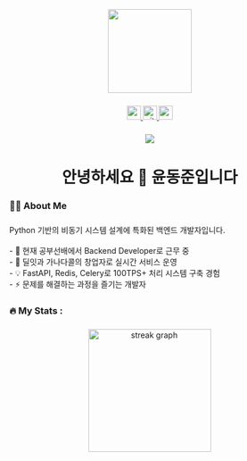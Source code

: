 <div align="center">
  <img height="150" src="https://media.giphy.com/media/qgQUggAC3Pfv687qPC/giphy.gif"  />
</div>

###

<div align="center">
  <a href="mailto:ydj0617@gmail.com">
    <img src="https://img.shields.io/static/v1?message=Gmail&logo=gmail&label=&color=EA4335&logoColor=white&labelColor=&style=for-the-badge" height="25" alt="gmail logo"  />
  </a>
  <a href="https://github.com/yuneast">
    <img src="https://img.shields.io/static/v1?message=GitHub&logo=github&label=&color=181717&logoColor=white&labelColor=&style=for-the-badge" height="25" alt="github logo"  />
  </a>
  <a href="https://yundongjun.newsoft.kr">
    <img src="https://img.shields.io/static/v1?message=Resume&logo=About.me&label=&color=00A98F&logoColor=white&labelColor=&style=for-the-badge" height="25" alt="resume logo"  />
  </a>
</div>

###

<div align="center">
  <img src="https://visitor-badge.laobi.icu/badge?page_id=yuneast.yuneast&"  />
</div>

###

<h1 align="center">안녕하세요 👋 윤동준입니다</h1>

###

<h3 align="left">👨‍💻  About Me</h3>

###

<p align="left">Python 기반의 비동기 시스템 설계에 특화된 백엔드 개발자입니다.<br><br>- 🔭 현재 공부선배에서 Backend Developer로 근무 중<br>- 🚀 딜잇과 가나다콜의 창업자로 실시간 서비스 운영<br>- 💡 FastAPI, Redis, Celery로 100TPS+ 처리 시스템 구축 경험<br>- ⚡ 문제를 해결하는 과정을 즐기는 개발자</p>

###

<h3 align="left">🔥   My Stats :</h3>

###

<div align="center">
  <img src="https://streak-stats.demolab.com?user=yuneast&locale=en&mode=daily&theme=dark&hide_border=false&border_radius=5&order=3" height="220" alt="streak graph"  />
</div>

###
